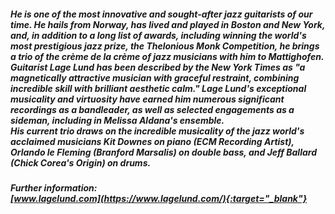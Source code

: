 ##### He is one of the most innovative and sought-after jazz guitarists of our time. He hails from Norway, has lived and played in Boston and New York, and, in addition to a long list of awards, including winning the world's most prestigious jazz prize, the Thelonious Monk Competition, he brings a trio of the crème de la crème of jazz musicians with him to Mattighofen. Guitarist **Lage Lund** has been described by the New York Times as "a magnetically attractive musician with graceful restraint, combining incredible skill with brilliant aesthetic calm." Lage Lund's exceptional musicality and virtuosity have earned him numerous significant recordings as a bandleader, as well as selected engagements as a sideman, including in Melissa Aldana's ensemble.<br>His current trio draws on the incredible musicality of the jazz world's acclaimed musicians **Kit Downes** on piano (ECM Recording Artist), **Orlando le Fleming** (Branford Marsalis) on double bass, and **Jeff Ballard** (Chick Corea's Origin) on drums.

##### Further information:<br>[www.lagelund.com](https://www.lagelund.com/){:target="_blank"}